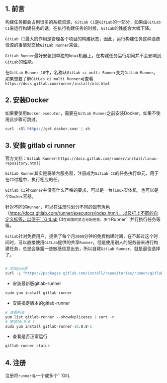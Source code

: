 ## 1. 前言

构建任务都会占用很多的系统资源，```GitLab CI```是```GitLab```的一部分，如果由```GitLab CI```来运行构建任务的话，在执行构建任务的时候，```GitLab```的性能会大幅下降。

```GitLab CI```最大的作用是管理各个项目的构建状态，因此，运行构建任务这种浪费资源的事情就交给```GitLab Runner```来做。

```GitLab Runner```最好安装到单独的linux机器上，在构建任务运行期间并不会影响到```GitLab```的性能。

在```GitLab Runner 10```中，名称从```GitLab ci multi Runner```变为```GitLab Runner```。如果想要了解```GitLab ci multi Runner```可查看```https://docs.gitlab.com/runner/install/old.html```

## 2. 安装Docker

如果要使用```Docker executor```，需要在```GitLab Runner```之前安装Docker。如果不使用此步骤可跳过。

```s
curl -sSl https://get.docker.com/ | sh
```

## 3. 安装 gitlab ci runner

官方文档：```GitLab Runner(https://docs.gitlab.com/runner/install/linux-repository.html)```

```GitLab Runner```其实是将某台服务器，注册成为```GitLab CI```的任务执行单元，用于在```CI```过程中，执行相应的任。

```Gitlab CI```对```Runner```并没有什么严格的要求，可以是一台```linux```实体机，也可以是个```Docker```容器。

针对不同的```Runner```，可以在注册时划分不同的固有角色（https://docs.gitlab.com/runner/executors/index.html），以及打上不同的自定义标签，以便于```GitLab CI```在调度时灵活分配任务，多个```Runner```并行执行任务等等。

```GitLab```针对免费用户，提供了每个月```2000```分钟的免费构建时间，在不超过这个时间时，可以直接使用```GitLab```提供的共享```Runner```。但是使用别人的服务器来进行构建任务，总是会暴露一些敏感信息出去，所以自建```GitLab Runner```，就是最佳选择了。

```s

# 添加yum源
curl -L "https://packages.gitlab.com/install/repositories/runner/gitlab-runner/script.rpm.sh" | sudo bash

```

- 安装最新版gitlab-runner

```s
sudo yum install gitlab-runner
```

- 安装指定版本的gitlab-runner

```s
# 查看列表
yum list gitlab-runner --showduplicates | sort -r
# 安装10.0.0-1
sudo yum install gitlab-runner-10.0.0-1
```

- 查看是否正常运行

```s
gitlab-runner status
```

## 4. 注册

注册将```runner```与一个或多个```GitL